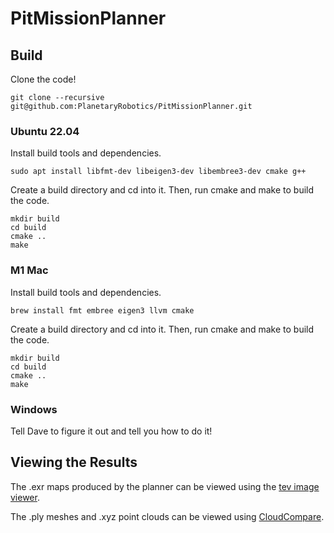 # PitMissionPlanner

## Build

Clone the code!
```
git clone --recursive git@github.com:PlanetaryRobotics/PitMissionPlanner.git
```

### Ubuntu 22.04
Install build tools and dependencies.
```
sudo apt install libfmt-dev libeigen3-dev libembree3-dev cmake g++
```

Create a build directory and cd into it. Then, run cmake and make to build the code.
```
mkdir build
cd build
cmake ..
make
```

### M1 Mac
Install build tools and dependencies.
```
brew install fmt embree eigen3 llvm cmake
```

Create a build directory and cd into it. Then, run cmake and make to build the code.
```
mkdir build
cd build
cmake ..
make
```

### Windows
Tell Dave to figure it out and tell you how to do it!

## Viewing the Results
The .exr maps produced by the planner can be viewed using the [tev image viewer](https://github.com/Tom94/tev).

The .ply meshes and .xyz point clouds can be viewed using [CloudCompare](https://github.com/CloudCompare/CloudCompare).
